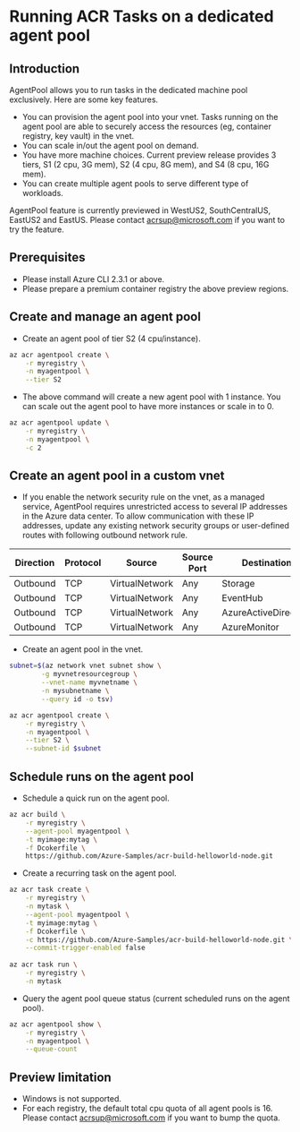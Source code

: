 # Running ACR Tasks on a dedicated agent pool

## Introduction

AgentPool allows you to run tasks in the dedicated machine pool exclusively. Here are some key features.

* You can provision the agent pool into your vnet. Tasks running on the agent pool are able to securely access the resources (eg, container registry, key vault) in the vnet.
* You can scale in/out the agent pool on demand.
* You have more machine choices. Current preview release provides 3 tiers, S1 (2 cpu, 3G mem), S2 (4 cpu, 8G mem), and S4 (8 cpu, 16G mem). 
* You can create multiple agent pools to serve different type of workloads. 

AgentPool feature is currently previewed in WestUS2, SouthCentralUS, EastUS2 and EastUS. Please contact acrsup@microsoft.com if you want to try the feature.

## Prerequisites

* Please install Azure CLI 2.3.1 or above.
* Please prepare a premium container registry the above preview regions.

## Create and manage an agent pool

* Create an agent pool of tier S2 (4 cpu/instance).

```sh
az acr agentpool create \
    -r myregistry \
    -n myagentpool \
    --tier S2
```

* The above command will create a new agent pool with 1 instance. You can scale out the agent pool to have more instances or scale in to 0.

```sh
az acr agentpool update \
    -r myregistry \
    -n myagentpool \
    -c 2
```

## Create an agent pool in a custom vnet

* If you enable the network security rule on the vnet, as a managed service, AgentPool requires unrestricted access to several IP addresses in the Azure data center. To allow communication with these IP addresses, update any existing network security groups or user-defined routes with following outbound network rule. 

| Direction | Protocol | Source         | Source Port | Destination          | Dest Port | Used    |
|-----------|----------|----------------|-------------|----------------------|-----------|---------|
| Outbound  | TCP      | VirtualNetwork | Any         | Storage              | 443       | Default |
| Outbound  | TCP      | VirtualNetwork | Any         | EventHub             | 443       | Default |
| Outbound  | TCP      | VirtualNetwork | Any         | AzureActiveDirectory | 443       | Default |
| Outbound  | TCP      | VirtualNetwork | Any         | AzureMonitor         | 443       | Default |

* Create an agent pool in the vnet.

```sh
subnet=$(az network vnet subnet show \
        -g myvnetresourcegroup \
        --vnet-name myvnetname \
        -n mysubnetname \
        --query id -o tsv)

az acr agentpool create \
    -r myregistry \
    -n myagentpool \
    --tier S2 \
    --subnet-id $subnet
```

## Schedule runs on the agent pool

* Schedule a quick run on the agent pool.

```sh
az acr build \
    -r myregistry \
    --agent-pool myagentpool \
    -t myimage:mytag \
    -f Dcokerfile \
    https://github.com/Azure-Samples/acr-build-helloworld-node.git
```

* Create a recurring task on the agent pool.

```sh
az acr task create \
    -r myregistry \
    -n mytask \
    --agent-pool myagentpool \
    -t myimage:mytag \
    -f Dcokerfile \
    -c https://github.com/Azure-Samples/acr-build-helloworld-node.git \
    --commit-trigger-enabled false
    
az acr task run \
    -r myregistry \
    -n mytask
```

* Query the agent pool queue status (current scheduled runs on the agent pool).

```sh
az acr agentpool show \
    -r myregistry \
    -n myagentpool \
    --queue-count
```



## Preview limitation

* Windows is not supported.
* For each registry, the default total cpu quota of all agent pools is 16. Please contact acrsup@microsoft.com if you want to bump the quota.
